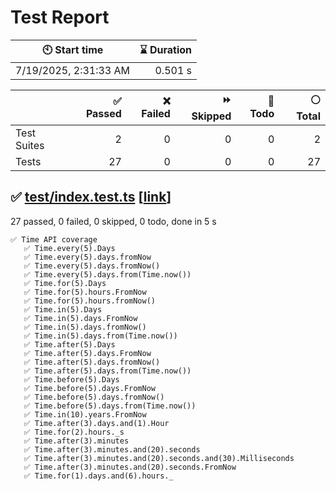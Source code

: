 # Test Report

| 🕙 Start time | ⌛ Duration |
| --- | ---: |
| 7/19/2025, 2:31:33 AM | 0.501 s |

| | ✅ Passed | ❌ Failed | ⏩ Skipped | 🚧 Todo | ⚪ Total |
| --- | ---: | ---: | ---: | ---: | ---: |
|Test Suites|2|0|0|0|2|
|Tests|27|0|0|0|27|

## ✅ <a id="file0" href="#file0">test/index.test.ts</a> [[link](https://github.com/bepalo/time/blob/823a5e41f9f505a657c93d02ef8cb84b893f2f53/test/index.test.ts)]

27 passed, 0 failed, 0 skipped, 0 todo, done in 5 s

```
✅ Time API coverage
   ✅ Time.every(5).Days
   ✅ Time.every(5).days.fromNow
   ✅ Time.every(5).days.fromNow()
   ✅ Time.every(5).days.from(Time.now())
   ✅ Time.for(5).Days
   ✅ Time.for(5).hours.FromNow
   ✅ Time.for(5).hours.fromNow()
   ✅ Time.in(5).Days
   ✅ Time.in(5).days.FromNow
   ✅ Time.in(5).days.fromNow()
   ✅ Time.in(5).days.from(Time.now())
   ✅ Time.after(5).Days
   ✅ Time.after(5).days.FromNow
   ✅ Time.after(5).days.fromNow()
   ✅ Time.after(5).days.from(Time.now())
   ✅ Time.before(5).Days
   ✅ Time.before(5).days.FromNow
   ✅ Time.before(5).days.fromNow()
   ✅ Time.before(5).days.from(Time.now())
   ✅ Time.in(10).years.FromNow
   ✅ Time.after(3).days.and(1).Hour
   ✅ Time.for(2).hours._s
   ✅ Time.after(3).minutes
   ✅ Time.after(3).minutes.and(20).seconds
   ✅ Time.after(3).minutes.and(20).seconds.and(30).Milliseconds
   ✅ Time.after(3).minutes.and(20).seconds.FromNow
   ✅ Time.for(1).days.and(6).hours._
```
